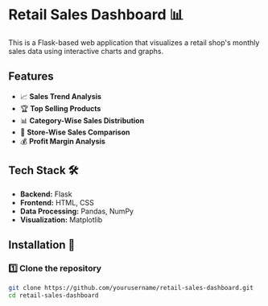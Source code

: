 # Retail Sales Dashboard 📊  

This is a Flask-based web application that visualizes a retail shop's monthly sales data using interactive charts and graphs.  

## Features  
- 📈 **Sales Trend Analysis**  
- 🏆 **Top Selling Products**  
- 📊 **Category-Wise Sales Distribution**  
- 🏪 **Store-Wise Sales Comparison**  
- 💰 **Profit Margin Analysis**  

## Tech Stack 🛠️  
- **Backend:** Flask  
- **Frontend:** HTML, CSS  
- **Data Processing:** Pandas, NumPy  
- **Visualization:** Matplotlib  

## Installation 🚀  
### 1️⃣ Clone the repository  
```sh
git clone https://github.com/yourusername/retail-sales-dashboard.git
cd retail-sales-dashboard
